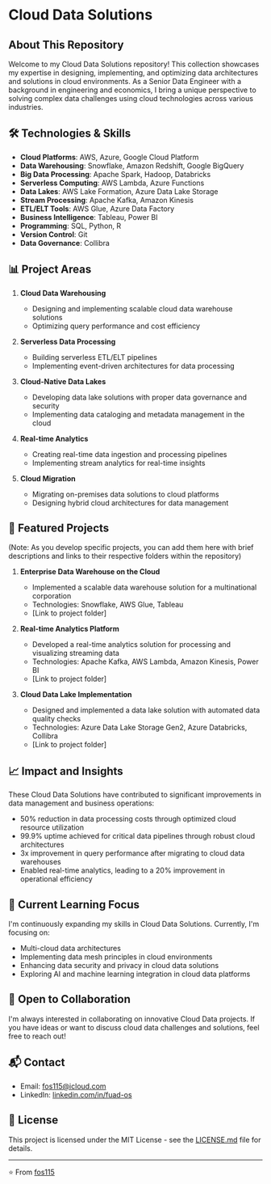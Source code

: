 # Cloud Data Solutions

## About This Repository
Welcome to my Cloud Data Solutions repository! This collection showcases my expertise in designing, implementing, and optimizing data architectures and solutions in cloud environments. As a Senior Data Engineer with a background in engineering and economics, I bring a unique perspective to solving complex data challenges using cloud technologies across various industries.

## 🛠 Technologies & Skills
- **Cloud Platforms**: AWS, Azure, Google Cloud Platform
- **Data Warehousing**: Snowflake, Amazon Redshift, Google BigQuery
- **Big Data Processing**: Apache Spark, Hadoop, Databricks
- **Serverless Computing**: AWS Lambda, Azure Functions
- **Data Lakes**: AWS Lake Formation, Azure Data Lake Storage
- **Stream Processing**: Apache Kafka, Amazon Kinesis
- **ETL/ELT Tools**: AWS Glue, Azure Data Factory
- **Business Intelligence**: Tableau, Power BI
- **Programming**: SQL, Python, R
- **Version Control**: Git
- **Data Governance**: Collibra

## 📊 Project Areas
1. **Cloud Data Warehousing**
   - Designing and implementing scalable cloud data warehouse solutions
   - Optimizing query performance and cost efficiency

2. **Serverless Data Processing**
   - Building serverless ETL/ELT pipelines
   - Implementing event-driven architectures for data processing

3. **Cloud-Native Data Lakes**
   - Developing data lake solutions with proper data governance and security
   - Implementing data cataloging and metadata management in the cloud

4. **Real-time Analytics**
   - Creating real-time data ingestion and processing pipelines
   - Implementing stream analytics for real-time insights

5. **Cloud Migration**
   - Migrating on-premises data solutions to cloud platforms
   - Designing hybrid cloud architectures for data management

## 🚀 Featured Projects
(Note: As you develop specific projects, you can add them here with brief descriptions and links to their respective folders within the repository)

1. **Enterprise Data Warehouse on the Cloud**
   - Implemented a scalable data warehouse solution for a multinational corporation
   - Technologies: Snowflake, AWS Glue, Tableau
   - [Link to project folder]

2. **Real-time Analytics Platform**
   - Developed a real-time analytics solution for processing and visualizing streaming data
   - Technologies: Apache Kafka, AWS Lambda, Amazon Kinesis, Power BI
   - [Link to project folder]

3. **Cloud Data Lake Implementation**
   - Designed and implemented a data lake solution with automated data quality checks
   - Technologies: Azure Data Lake Storage Gen2, Azure Databricks, Collibra
   - [Link to project folder]

## 📈 Impact and Insights
These Cloud Data Solutions have contributed to significant improvements in data management and business operations:
- 50% reduction in data processing costs through optimized cloud resource utilization
- 99.9% uptime achieved for critical data pipelines through robust cloud architectures
- 3x improvement in query performance after migrating to cloud data warehouses
- Enabled real-time analytics, leading to a 20% improvement in operational efficiency

## 🔮 Current Learning Focus
I'm continuously expanding my skills in Cloud Data Solutions. Currently, I'm focusing on:
- Multi-cloud data architectures
- Implementing data mesh principles in cloud environments
- Enhancing data security and privacy in cloud data solutions
- Exploring AI and machine learning integration in cloud data platforms

## 🤝 Open to Collaboration
I'm always interested in collaborating on innovative Cloud Data projects. If you have ideas or want to discuss cloud data challenges and solutions, feel free to reach out!

## 📬 Contact
- Email: fos115@icloud.com
- LinkedIn: [linkedin.com/in/fuad-os](https://linkedin.com/in/fuad-os)

## 📜 License
This project is licensed under the MIT License - see the [LICENSE.md](LICENSE.md) file for details.

---

⭐️ From [fos115](https://github.com/fos115)
